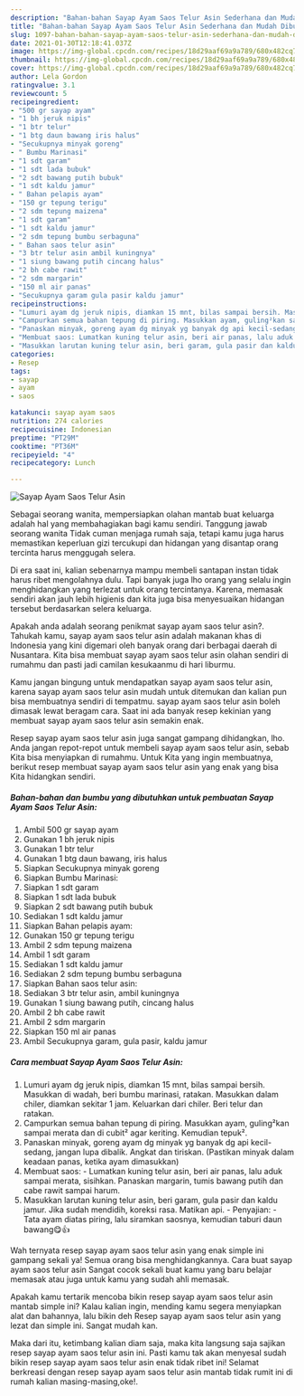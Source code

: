 ```yaml
---
description: "Bahan-bahan Sayap Ayam Saos Telur Asin Sederhana dan Mudah Dibuat"
title: "Bahan-bahan Sayap Ayam Saos Telur Asin Sederhana dan Mudah Dibuat"
slug: 1097-bahan-bahan-sayap-ayam-saos-telur-asin-sederhana-dan-mudah-dibuat
date: 2021-01-30T12:18:41.037Z
image: https://img-global.cpcdn.com/recipes/18d29aaf69a9a789/680x482cq70/sayap-ayam-saos-telur-asin-foto-resep-utama.jpg
thumbnail: https://img-global.cpcdn.com/recipes/18d29aaf69a9a789/680x482cq70/sayap-ayam-saos-telur-asin-foto-resep-utama.jpg
cover: https://img-global.cpcdn.com/recipes/18d29aaf69a9a789/680x482cq70/sayap-ayam-saos-telur-asin-foto-resep-utama.jpg
author: Lela Gordon
ratingvalue: 3.1
reviewcount: 5
recipeingredient:
- "500 gr sayap ayam"
- "1 bh jeruk nipis"
- "1 btr telur"
- "1 btg daun bawang iris halus"
- "Secukupnya minyak goreng"
- " Bumbu Marinasi"
- "1 sdt garam"
- "1 sdt lada bubuk"
- "2 sdt bawang putih bubuk"
- "1 sdt kaldu jamur"
- " Bahan pelapis ayam"
- "150 gr tepung terigu"
- "2 sdm tepung maizena"
- "1 sdt garam"
- "1 sdt kaldu jamur"
- "2 sdm tepung bumbu serbaguna"
- " Bahan saos telur asin"
- "3 btr telur asin ambil kuningnya"
- "1 siung bawang putih cincang halus"
- "2 bh cabe rawit"
- "2 sdm margarin"
- "150 ml air panas"
- "Secukupnya garam gula pasir kaldu jamur"
recipeinstructions:
- "Lumuri ayam dg jeruk nipis, diamkan 15 mnt, bilas sampai bersih. Masukkan di wadah, beri bumbu marinasi, ratakan. Masukkan dalam chiler, diamkan sekitar 1 jam. Keluarkan dari chiler. Beri telur dan ratakan."
- "Campurkan semua bahan tepung di piring. Masukkan ayam, guling²kan sampai merata dan di cubit² agar keriting. Kemudian tepuk²."
- "Panaskan minyak, goreng ayam dg minyak yg banyak dg api kecil-sedang, jangan lupa dibalik. Angkat dan tiriskan. (Pastikan minyak dalam keadaan panas, ketika ayam dimasukkan)"
- "Membuat saos: Lumatkan kuning telur asin, beri air panas, lalu aduk sampai merata, sisihkan. Panaskan margarin, tumis bawang putih dan cabe rawit sampai harum."
- "Masukkan larutan kuning telur asin, beri garam, gula pasir dan kaldu jamur. Jika sudah mendidih, koreksi rasa. Matikan api.  Penyajian: Tata ayam diatas piring, lalu siramkan saosnya, kemudian taburi daun bawang😋👍"
categories:
- Resep
tags:
- sayap
- ayam
- saos

katakunci: sayap ayam saos 
nutrition: 274 calories
recipecuisine: Indonesian
preptime: "PT29M"
cooktime: "PT36M"
recipeyield: "4"
recipecategory: Lunch

---
```



![Sayap Ayam Saos Telur Asin](https://img-global.cpcdn.com/recipes/18d29aaf69a9a789/680x482cq70/sayap-ayam-saos-telur-asin-foto-resep-utama.jpg)

Sebagai seorang wanita, mempersiapkan olahan mantab buat keluarga adalah hal yang membahagiakan bagi kamu sendiri. Tanggung jawab seorang  wanita Tidak cuman menjaga rumah saja, tetapi kamu juga harus memastikan keperluan gizi tercukupi dan hidangan yang disantap orang tercinta harus menggugah selera.

Di era  saat ini, kalian sebenarnya mampu membeli santapan instan tidak harus ribet mengolahnya dulu. Tapi banyak juga lho orang yang selalu ingin menghidangkan yang terlezat untuk orang tercintanya. Karena, memasak sendiri akan jauh lebih higienis dan kita juga bisa menyesuaikan hidangan tersebut berdasarkan selera keluarga. 



Apakah anda adalah seorang penikmat sayap ayam saos telur asin?. Tahukah kamu, sayap ayam saos telur asin adalah makanan khas di Indonesia yang kini digemari oleh banyak orang dari berbagai daerah di Nusantara. Kita bisa membuat sayap ayam saos telur asin olahan sendiri di rumahmu dan pasti jadi camilan kesukaanmu di hari liburmu.

Kamu jangan bingung untuk mendapatkan sayap ayam saos telur asin, karena sayap ayam saos telur asin mudah untuk ditemukan dan kalian pun bisa membuatnya sendiri di tempatmu. sayap ayam saos telur asin boleh dimasak lewat beragam cara. Saat ini ada banyak resep kekinian yang membuat sayap ayam saos telur asin semakin enak.

Resep sayap ayam saos telur asin juga sangat gampang dihidangkan, lho. Anda jangan repot-repot untuk membeli sayap ayam saos telur asin, sebab Kita bisa menyiapkan di rumahmu. Untuk Kita yang ingin membuatnya, berikut resep membuat sayap ayam saos telur asin yang enak yang bisa Kita hidangkan sendiri.

<!--inarticleads1-->

##### Bahan-bahan dan bumbu yang dibutuhkan untuk pembuatan Sayap Ayam Saos Telur Asin:

1. Ambil 500 gr sayap ayam
1. Gunakan 1 bh jeruk nipis
1. Gunakan 1 btr telur
1. Gunakan 1 btg daun bawang, iris halus
1. Siapkan Secukupnya minyak goreng
1. Siapkan  Bumbu Marinasi:
1. Siapkan 1 sdt garam
1. Siapkan 1 sdt lada bubuk
1. Siapkan 2 sdt bawang putih bubuk
1. Sediakan 1 sdt kaldu jamur
1. Siapkan  Bahan pelapis ayam:
1. Gunakan 150 gr tepung terigu
1. Ambil 2 sdm tepung maizena
1. Ambil 1 sdt garam
1. Sediakan 1 sdt kaldu jamur
1. Sediakan 2 sdm tepung bumbu serbaguna
1. Siapkan  Bahan saos telur asin:
1. Sediakan 3 btr telur asin, ambil kuningnya
1. Gunakan 1 siung bawang putih, cincang halus
1. Ambil 2 bh cabe rawit
1. Ambil 2 sdm margarin
1. Siapkan 150 ml air panas
1. Ambil Secukupnya garam, gula pasir, kaldu jamur




<!--inarticleads2-->

##### Cara membuat Sayap Ayam Saos Telur Asin:

1. Lumuri ayam dg jeruk nipis, diamkan 15 mnt, bilas sampai bersih. Masukkan di wadah, beri bumbu marinasi, ratakan. Masukkan dalam chiler, diamkan sekitar 1 jam. Keluarkan dari chiler. Beri telur dan ratakan.
1. Campurkan semua bahan tepung di piring. Masukkan ayam, guling²kan sampai merata dan di cubit² agar keriting. Kemudian tepuk².
1. Panaskan minyak, goreng ayam dg minyak yg banyak dg api kecil-sedang, jangan lupa dibalik. Angkat dan tiriskan. (Pastikan minyak dalam keadaan panas, ketika ayam dimasukkan)
1. Membuat saos: - Lumatkan kuning telur asin, beri air panas, lalu aduk sampai merata, sisihkan. Panaskan margarin, tumis bawang putih dan cabe rawit sampai harum.
1. Masukkan larutan kuning telur asin, beri garam, gula pasir dan kaldu jamur. Jika sudah mendidih, koreksi rasa. Matikan api.  - Penyajian: - Tata ayam diatas piring, lalu siramkan saosnya, kemudian taburi daun bawang😋👍




Wah ternyata resep sayap ayam saos telur asin yang enak simple ini gampang sekali ya! Semua orang bisa menghidangkannya. Cara buat sayap ayam saos telur asin Sangat cocok sekali buat kamu yang baru belajar memasak atau juga untuk kamu yang sudah ahli memasak.

Apakah kamu tertarik mencoba bikin resep sayap ayam saos telur asin mantab simple ini? Kalau kalian ingin, mending kamu segera menyiapkan alat dan bahannya, lalu bikin deh Resep sayap ayam saos telur asin yang lezat dan simple ini. Sangat mudah kan. 

Maka dari itu, ketimbang kalian diam saja, maka kita langsung saja sajikan resep sayap ayam saos telur asin ini. Pasti kamu tak akan menyesal sudah bikin resep sayap ayam saos telur asin enak tidak ribet ini! Selamat berkreasi dengan resep sayap ayam saos telur asin mantab tidak rumit ini di rumah kalian masing-masing,oke!.

